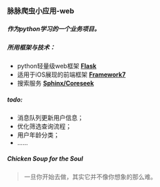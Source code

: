 ### 脉脉爬虫小应用-web

##### 作为python学习的一个业务项目。
##### 所用框架与技术：
- python轻量级web框架 **[Flask](http://flask.pocoo.org/)**
- 适用于iOS展现的前端框架 **[Framework7](http://framework7.taobao.org/)**
- 搜索服务 **[Sphinx/Coreseek](http://www.coreseek.cn/)**


##### todo:
- 消息队列更新用户信息；
- 优化筛选查询流程；
- 用户年龄分类；
- ......



##### Chicken Soup for the Soul
> 一旦你开始去做，其实它并不像你想象的那么难。


